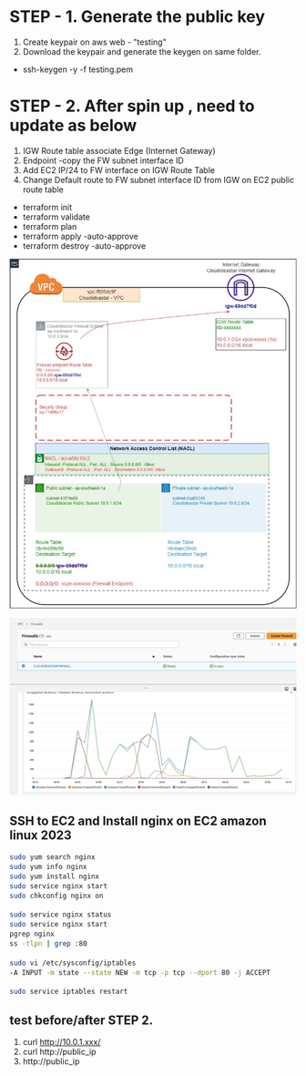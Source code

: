 # STEP - 1. Generate the public key


1. Create keypair on aws web - "testing"
2. Download the keypair and generate the keygen on same folder.
  - ssh-keygen -y -f testing.pem

# STEP - 2. After spin up , need to update as below

1. IGW Route table associate Edge (Internet Gateway)
2. Endpoint -copy the FW subnet interface ID
3. Add EC2 IP/24 to FW interface on IGW Route Table
4. Change Default route to FW subnet interface ID from IGW on EC2 public route table

  - terraform init
  - terraform validate
  - terraform plan
  - terraform apply -auto-approve
  - terraform destroy -auto-approve
  
![header image](cloudideastar_nfw.jpg)

![header image](AWS_NFW.png)





## SSH to EC2 and Install nginx on EC2 amazon linux 2023
```bash
sudo yum search nginx
sudo yum info nginx
sudo yum install nginx
sudo service nginx start
sudo chkconfig nginx on

sudo service nginx status
sudo service nginx start
pgrep nginx
ss -tlpn | grep :80

sudo vi /etc/sysconfig/iptables
-A INPUT -m state --state NEW -m tcp -p tcp --dport 80 -j ACCEPT

sudo service iptables restart
```
## test before/after  STEP 2.
1. curl http://10.0.1.xxx/
2. curl http://public_ip
3. http://public_ip
